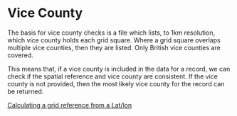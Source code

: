 # Vice County

The basis for vice county checks is a file which lists, to 1km resolution, which
vice county holds each grid square. Where a grid square overlaps multiple vice
counties, then they are listed. Only British vice counties are covered.

This means that, if a vice county is included in the data for a record, we can
check if the spatial reference and vice county are consistent. If the vice
county is not provided, then the most likely vice county for the record can be
returned.


[Calculating a grid reference from a Lat/lon](countries.md)